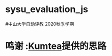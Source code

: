 # sysu_evaluation_js
#中山大学自动评教 2020秋季学期
# 鸣谢 :<a href="https://github.com/KumaTea/SYSU-Student-Evaluation" rel="nofollow">Kumtea</a>提供的思路
